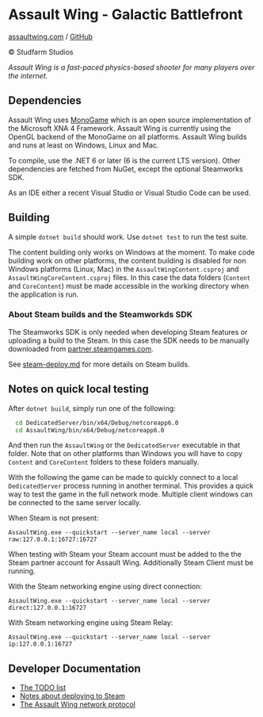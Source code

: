 # Assault Wing - Galactic Battlefront

[assaultwing.com](http://assaultwing.com) / [GitHub](https://github.com/StudfarmStudios/assaultwing)

© Studfarm Studios

_Assault Wing is a fast-paced physics-based shooter for many players over the
internet._

## Dependencies

Assault Wing uses [MonoGame](https://www.monogame.net/) which is an open source
implementation of the Microsoft XNA 4 Framework. Assault Wing is currently using
the OpenGL backend of the MonoGame on all platforms. Assault Wing builds and
runs at least on Windows, Linux and Mac.

To compile, use the .NET 6 or later (6 is the current LTS version). Other
dependencies are fetched from NuGet, except the optional Steamworks SDK.

As an IDE either a recent Visual Studio or Visual Studio Code can be used.

## Building

A simple `dotnet build` should work. Use `dotnet test` to run the test suite.

The content building only works on Windows at the moment. To make code building
work on other platforms, the content building is disabled for non Windows
platforms (Linux, Mac) in the `AssaultWingContent.csproj` and
`AssaultWingCoreContent.csproj` files. In this case the data folders (`Content`
and `CoreContent`) must be made accessible in the working directory when the
application is run.

### About Steam builds and the Steamworkds SDK

The Steamworks SDK is only needed when developing Steam features or uploading a
build to the Steam. In this case the SDK needs to be manually downloaded from
[partner.steamgames.com](https://partner.steamgames.com/doc/sdk).

See [steam-deploy.md](docs/steam-deploy.md) for more details on Steam builds.

## Notes on quick local testing

After `dotnet build`, simply run one of the following:

```bash
  cd DedicatedServer/bin/x64/Debug/netcoreapp6.0
  cd AssaultWing/bin/x64/Debug/netcoreapp6.0
```

And then run the `AssaultWing` or the `DedicatedServer` executable in that
folder. Note that on other platforms than Windows you will have to copy
`Content` and `CoreContent` folders to these folders manually.

With the following the game can be made to quickly connect to a local
`DedicatedServer` process running in another terminal. This provides a quick way
to test the game in the full network mode. Multiple client windows can be
connected to the same server locally.

When Steam is not present:

    AssaultWing.exe --quickstart --server_name local --server raw:127.0.0.1:16727:16727

When testing with Steam your Steam account must be added to the the Steam partner account for Assault Wing. Additionally Steam Client must be running.

With the Steam networking engine using direct connection:

    AssaultWing.exe --quickstart --server_name local --server direct:127.0.0.1:16727

With Steam networking engine using Steam Relay:

    AssaultWing.exe --quickstart --server_name local --server ip:127.0.0.1:16727

## Developer Documentation

- [The TODO list](docs/TODO.md)
- [Notes about deploying to Steam](docs/steam-deploy.md)
- [The Assault Wing network protocol](docs/network-protocol.md)
